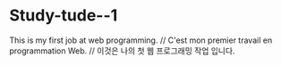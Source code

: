 # Study-tude--1
This is my first job at web programming. // C'est mon premier travail en programmation Web. // 이것은 나의 첫 웹 프로그래밍 작업 입니다.

